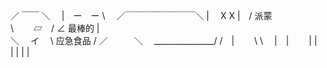 ／ ￣￣  ＼　 
|　ー　ー  \　 ／￣￣￣￣￣￣￣￣＼
|　 X   X  |　/        派蒙       \
\　　 ▱　/ ∠         最棒的       |            
  ＼　  イ　  \      应急食品     /
／　　　＼　    \_______________/
/　|　　 \ \　
|　|　　 | |     
|  |     | |
